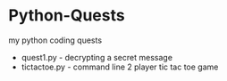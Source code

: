# Python-Quests
my python coding quests
- quest1.py - decrypting a secret message
- tictactoe.py - command line 2 player tic tac toe game
